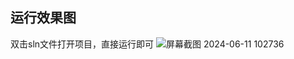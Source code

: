 ## 运行效果图
双击sln文件打开项目，直接运行即可
![屏幕截图 2024-06-11 102736](https://github.com/CoolCoolTomato/Library-management-system/assets/107784402/c65db401-6002-4bb7-a8ae-e69ac26cecf9)

